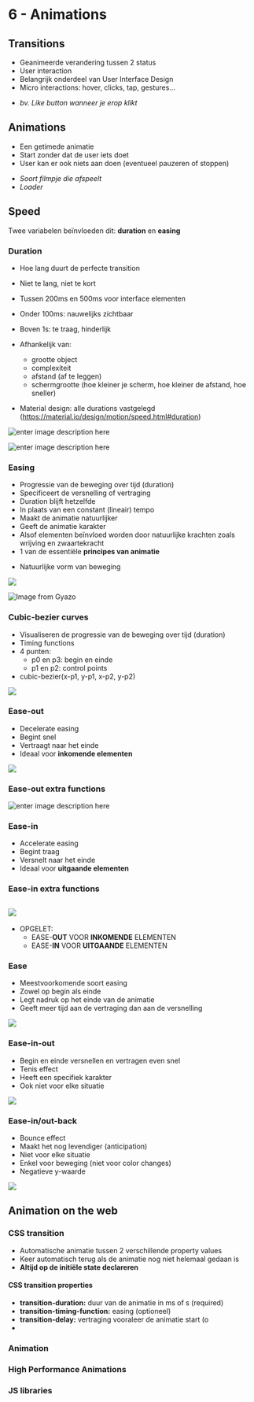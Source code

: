 # 6 - Animations
## Transitions
- Geanimeerde verandering tussen 2 status
- User interaction
- Belangrijk onderdeel van User Interface Design
- Micro interactions: hover, clicks, tap, gestures...

+ *bv. Like button wanneer je erop klikt*

## Animations
- Een getimede animatie
- Start zonder dat de user iets doet
- User kan er ook niets aan doen (eventueel pauzeren of stoppen)

+ *Soort filmpje die afspeelt*
+ *Loader*

## Speed
Twee variabelen beïnvloeden dit: **duration** en **easing**
### Duration
- Hoe lang duurt de perfecte transition
- Niet te lang, niet te kort
- Tussen 200ms en 500ms voor interface elementen
- Onder 100ms: nauwelijks zichtbaar
- Boven 1s: te traag, hinderlijk
- Afhankelijk van:
  - grootte object
  - complexiteit
  - afstand (af te leggen)
  - schermgrootte (hoe kleiner je scherm, hoe kleiner de afstand, hoe sneller)


- Material design: alle durations vastgelegd (https://material.io/design/motion/speed.html#duration)

![enter image description here](https://miro.medium.com/max/1000/1*0bES0_PCswamMscW-uUuYg.gif)

![enter image description here](https://miro.medium.com/max/1000/1*HEdB3qH7_M3gCy6Rlh406A.gif)

### Easing
- Progressie van de beweging over tijd (duration)
- Specificeert de versnelling of vertraging
- Duration blijft hetzelfde
- In plaats van een constant (lineair) tempo
- Maakt de animatie natuurlijker
- Geeft de animatie karakter
- Alsof elementen beïnvloed worden door natuurlijke krachten zoals wrijving en zwaartekracht
- 1 van de essentiële **principes van animatie**

+ Natuurlijke vorm van beweging

![](https://miro.medium.com/max/1000/1*JsluHqaqpzaUwSrDaw9-fg.gif)

![Image from Gyazo](https://i.gyazo.com/4a762f14a88405da9c426d4eb82028d7.gif)

### Cubic-bezier curves
- Visualiseren de progressie van de beweging over tijd (duration)
- Timing functions
- 4 punten:
  - p0 en p3: begin en einde
  - p1 en p2: control points
- cubic-bezier(x-p1, y-p1, x-p2, y-p2)

![](https://i.imgur.com/W9gx0XI.png)


### Ease-out
- Decelerate easing
- Begint snel
- Vertraagt naar het einde
- Ideaal voor **inkomende elementen**

![](https://miro.medium.com/max/1000/1*JhyE_rYlaad9DQt6VHFeEA.gif)

### Ease-out extra functions
![enter image description here](https://i.imgur.com/9Hbld5j.png)

### Ease-in
- Accelerate easing
- Begint traag
- Versnelt naar het einde
- Ideaal voor **uitgaande elementen**

### Ease-in extra functions
![](https://i.imgur.com/m4Ly2mX.png)
---
+ OPGELET:
  + EASE-**OUT** VOOR **INKOMENDE** ELEMENTEN
  + EASE-**IN** VOOR **UITGAANDE** ELEMENTEN

### Ease
- Meestvoorkomende soort easing
- Zowel op begin als einde
- Legt nadruk op het einde van de animatie
- Geeft meer tijd aan de vertraging dan aan de versnelling

![](https://i.imgur.com/9Zh54lR.png)

### Ease-in-out
- Begin en einde versnellen en vertragen even snel
- Tenis effect
- Heeft een specifiek karakter
- Ook niet voor elke situatie

![](https://i.imgur.com/yteyRFq.png)

### Ease-in/out-back
- Bounce effect
- Maakt het nog levendiger (anticipation)
- Niet voor elke situatie
- Enkel voor beweging (niet voor color changes)
- Negatieve y-waarde

![](https://i.imgur.com/jw8d9su.png)

## Animation on the web
### CSS transition
- Automatische animatie tussen 2 verschillende property values
- Keer automatisch terug als de animatie nog niet helemaal gedaan is
- **Altijd op de initiële state declareren**

#### CSS transition properties
- **transition-duration:** duur van de animatie in ms of s (required)
- **transition-timing-function:** easing (optioneel)
- **transition-delay:** vertraging vooraleer de animatie start (o
- 
### Animation
### High Performance Animations
### JS libraries
<!--stackedit_data:
eyJoaXN0b3J5IjpbMzQ2Nzk5NDgzLC01NjA2NDA3NTAsMTY5MT
kzMjk4N119
-->
